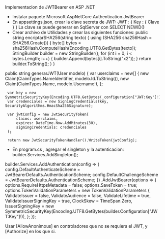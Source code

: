 Implementacion de JWTBearer en ASP .NET
- Instalar paquete Microsoft.AspNetCore.Authentication.JwtBearer
- En appsettings.json, crear la clave secreta de JWT:
JWT : {
  Key : { Clave }
}
La clave se puede generar en SqlServer con SELECT NEWID()
- Crear archivo de Utilidades y crear las siguientes funciones:
 public string encriptarSHA256(string texto)
 {
     using (SHA256 sha256Hash = SHA256.Create())
     {
         byte[] bytes = sha256Hash.ComputeHash(Encoding.UTF8.GetBytes(texto));
         StringBuilder builder = new StringBuilder();
         for (int i = 0; i < bytes.Length; i++)
         {
             builder.Append(bytes[i].ToString("x2"));
         }
         return builder.ToString();
     }
 }

 public string generarJWT(User modelo)
 {
     var userclaims = new[]
     {
         new Claim(ClaimTypes.NameIdentifier, modelo.Id.ToString()),
         new Claim(ClaimTypes.Name, modelo.Username!),
     };

     var key = new SymmetricSecurityKey(Encoding.UTF8.GetBytes(_configuration["JWT:Key"]!));
     var credenciales = new SigningCredentials(key, SecurityAlgorithms.HmacSha256Signature);

     var jwtConfig = new JwtSecurityToken(
         claims: userclaims,
         expires: DateTime.Now.AddMinutes(30),
         signingCredentials: credenciales
     );

     return new JwtSecurityTokenHandler().WriteToken(jwtConfig);
- En program.cs , agregar el singleton y la autenticacion:
builder.Services.AddSingleton<Utilidades>();

builder.Services.AddAuthentication(config => {
    config.DefaultAuthenticateScheme = JwtBearerDefaults.AuthenticationScheme;
    config.DefaultChallengeScheme = JwtBearerDefaults.AuthenticationScheme;
})
    .AddJwtBearer(options =>
    {
        options.RequireHttpsMetadata = false;
        options.SaveToken = true;
        options.TokenValidationParameters = new TokenValidationParameters
        {
            ValidateIssuer = false,
            ValidateAudience = false,
            ValidateLifetime = true,
            ValidateIssuerSigningKey = true,
            ClockSkew = TimeSpan.Zero,
            IssuerSigningKey = new SymmetricSecurityKey(Encoding.UTF8.GetBytes(builder.Configuration["JWT:Key"]!)),
        };
    });

Usar [AllowAnonimous] en controladores que no se requiera el JWT, y [Authorize] en los que si.
